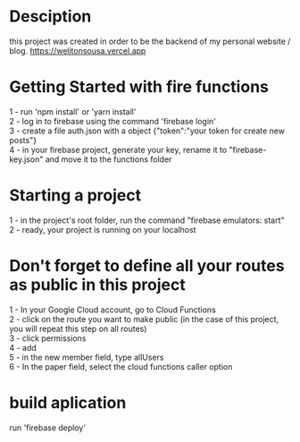 # Desciption
this project was created in order to be the backend of my personal website / blog.
https://welitonsousa.vercel.app<br />

# Getting Started with fire functions

1 - run 'npm install' or 'yarn install' <br />
2 - log in to firebase using the command 'firebase login' <br />
3 - create a file auth.json with a object {"token":"your token for create new posts"} <br />
4 - in your firebase project, generate your key, rename it to "firebase-key.json" and move it to the functions folder<br />

# Starting a project
1 - in the project's root folder, run the command "firebase emulators: start"<br />
2 - ready, your project is running on your localhost<br />

# Don't forget to define all your routes as public in this project
1 - In your Google Cloud account, go to Cloud Functions<br />
2 - click on the route you want to make public (in the case of this project, you will repeat this step on all routes)<br />
3 - click permissions<br />
4 - add<br />
5 - in the new member field, type allUsers<br />
6 - In the paper field, select the cloud functions caller option<br />

# build aplication
run 'firebase deploy'